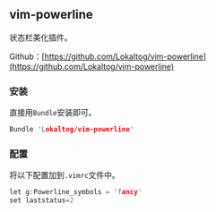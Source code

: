 
## vim-powerline
状态栏美化插件。

Github：[https://github.com/Lokaltog/vim-powerline](https://github.com/Lokaltog/vim-powerline)
### 安装
直接用`Bundle`安装即可。
```c
Bundle 'Lokaltog/vim-powerline'
```
### 配置
将以下配置加到`.vimrc`文件中。
```c
let g:Powerline_symbols = 'fancy'
set laststatus=2
```




